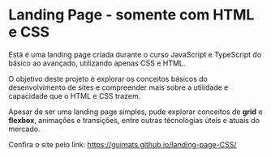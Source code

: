 # Landing Page - somente com HTML e CSS
Está é uma landing page criada durante o curso JavaScript e TypeScript do básico ao avançado, utilizando apenas CSS e HTML.

O objetivo deste projeto é explorar os conceitos básicos do desenvolvimento de sites e compreender mais sobre a utilidade e capacidade que o HTML e CSS trazem.

Apesar de ser uma landing page simples, pude explorar conceitos de <b>grid</b> e <b>flexbox</b>, animações e transições, entre outras técnologias úteis e atuais do mercado.

Confira o site pelo link: https://guimats.github.io/landing-page-CSS/
